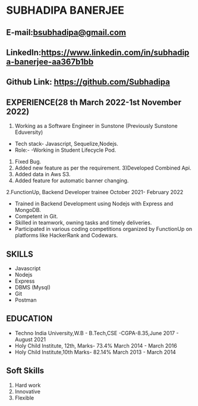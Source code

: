 # SUBHADIPA BANERJEE
## E-mail:bsubhadipa@gmail.com 
## LinkedIn:https://www.linkedin.com/in/subhadipa-banerjee-aa367b1bb 
## Github Link: https://github.com/Subhadipa

## EXPERIENCE(28 th March 2022-1st November 2022)
1. Working as a Software Engineer in Sunstone (Previously Sunstone Eduversity)
-	Tech stack- Javascript, Sequelize,Nodejs.
-	Role:-
-Working in Student Lifecycle Pod.
1)	Fixed Bug.
1)	Added new feature as per the requirement. 3)Developed Combined Api.
1)	Added data in Aws S3.
1)	Added feature for automatic banner changing.

2.FunctionUp, Backend Developer trainee October 2021- February 2022
-	Trained in Backend Development using Nodejs with Express and MongoDB.
-	Competent in Git.
- Skilled in teamwork, owning tasks and timely deliveries.
-	Participated in various coding competitions organized by FunctionUp on platforms like HackerRank and Codewars.

## SKILLS

- Javascript
- Nodejs
- Express
- DBMS (Mysql)
- Git
- Postman

## EDUCATION
- Techno India University,W.B - B.Tech,CSE -CGPA-8.35,June 2017 - August 2021
- Holy Child Institute, 12th, Marks- 73.4% March 2014 - March 2016
- Holy Child Institute,10th Marks- 82.14% March 2013 - March 2014

## Soft Skills
1) Hard work
1) Innovative
1) Flexible